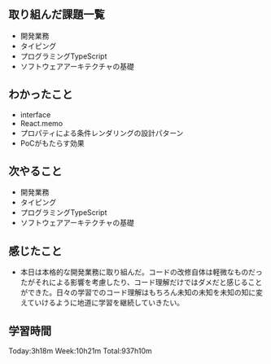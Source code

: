 ## 取り組んだ課題一覧
- 開発業務
- タイピング
- プログラミングTypeScript
- ソフトウェアアーキテクチャの基礎
## わかったこと
- interface
- React.memo
- プロパティによる条件レンダリングの設計パターン
- PoCがもたらす効果
## 次やること
- 開発業務
- タイピング
- プログラミングTypeScript
- ソフトウェアアーキテクチャの基礎
## 感じたこと
- 本日は本格的な開発業務に取り組んだ。コードの改修自体は軽微なものだったがそれによる影響を考慮したり、コード理解だけではダメだと感じることができた。日々の学習でのコード理解はもちろん未知の未知を未知の知に変えていけるように地道に学習を継続していきたい。    
## 学習時間
Today:3h18m Week:10h21m Total:937h10m